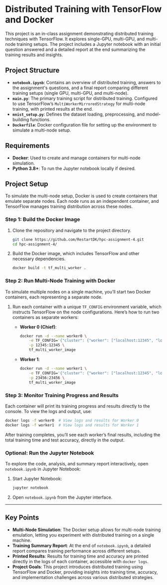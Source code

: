 # Distributed Training with TensorFlow and Docker

This project is an in-class assignment demonstrating distributed training techniques with TensorFlow. It explores single-GPU, multi-GPU, and multi-node training setups. The project includes a Jupyter notebook with an initial question answered and a detailed report at the end summarizing the training results and insights.

## Project Structure

- **`notebook.ipynb`**: Contains an overview of distributed training, answers to the assignment's questions, and a final report comparing different training setups (single GPU, multi-GPU, and multi-node).
- **`main.py`**: The primary training script for distributed training. Configured to use TensorFlow’s `MultiWorkerMirroredStrategy` for multi-node training, with printed results at the end.
- **`mnist_setup.py`**: Defines the dataset loading, preprocessing, and model-building functions.
- **`Dockerfile`**: Docker configuration file for setting up the environment to simulate a multi-node setup.

## Requirements

- **Docker**: Used to create and manage containers for multi-node simulation.
- **Python 3.8+**: To run the Jupyter notebook locally if desired.

## Project Setup

To simulate the multi-node setup, Docker is used to create containers that emulate separate nodes. Each node runs as an independent container, and TensorFlow manages training distribution across these nodes.

### Step 1: Build the Docker Image

1. Clone the repository and navigate to the project directory.

   ```bash
   git clone https://github.com/RestartDK/hpc-assignment-4.git
   cd hpc-assignment-4/
   ```

2. Build the Docker image, which includes TensorFlow and other necessary dependencies.

   ```bash
   docker build -t tf_multi_worker .
   ```

### Step 2: Run Multi-Node Training with Docker

To simulate multiple nodes on a single machine, you’ll start two Docker containers, each representing a separate node.

1. Run each container with a unique `TF_CONFIG` environment variable, which instructs TensorFlow on the node configurations. Here’s how to run two containers as separate workers:

   - **Worker 0 (Chief)**:

     ```bash
     docker run -d --name worker0 \
         -e TF_CONFIG='{"cluster": {"worker": ["localhost:12345", "localhost:23456"]}, "task": {"type": "worker", "index": 0}}' \
         -p 12345:12345 \
         tf_multi_worker_image
     ```

   - **Worker 1**:

     ```bash
     docker run -d --name worker1 \
         -e TF_CONFIG='{"cluster": {"worker": ["localhost:12345", "localhost:23456"]}, "task": {"type": "worker", "index": 1}}' \
         -p 23456:23456 \
         tf_multi_worker_image
     ```

### Step 3: Monitor Training Progress and Results

Each container will print its training progress and results directly to the console. To view the logs and output, use:

```bash
docker logs -f worker0  # View logs and results for Worker 0
docker logs -f worker1  # View logs and results for Worker 1
```

After training completes, you’ll see each worker’s final results, including the total training time and test accuracy, directly in the output.

### Optional: Run the Jupyter Notebook

To explore the code, analysis, and summary report interactively, open `notebook.ipynb` in Jupyter Notebook:

1. Start Jupyter Notebook:

   ```bash
   jupyter notebook
   ```

2. Open `notebook.ipynb` from the Jupyter interface.

---

## Key Points

- **Multi-Node Simulation**: The Docker setup allows for multi-node training emulation, letting you experiment with distributed training on a single machine.
- **Training Summary Report**: At the end of `notebook.ipynb`, a detailed report compares training performance across different setups.
- **Printed Results**: Results for training time and accuracy are printed directly in the logs of each container, accessible with `docker logs`.
- **Project Goals**: This project introduces distributed training using TensorFlow and Docker, providing insights into training time, accuracy, and implementation challenges across various distributed strategies.
